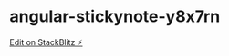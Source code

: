 # angular-stickynote-y8x7rn

[Edit on StackBlitz ⚡️](https://stackblitz.com/edit/angular-stickynote-y8x7rn)